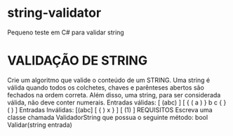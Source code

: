﻿# string-validator
Pequeno teste em C# para validar string

# VALIDAÇÃO DE STRING

Crie um algoritmo que valide o conteúdo de um STRING.
Uma string é válida quando todos os colchetes, chaves e
parênteses abertos são fechados na ordem correta.
Além disso, uma string, para ser considerada válida, não
deve conter numerais.
Entradas válidas:
[ (abc) ]
[ { ( a ) } b c { } ( ) ]
Entradas Inválidas:
[(abc]
[ { ) x } ]
[ (1) ]
REQUISITOS
Escreva uma classe chamada ValidadorString que
possua o seguinte método:
bool Validar(string entrada)
